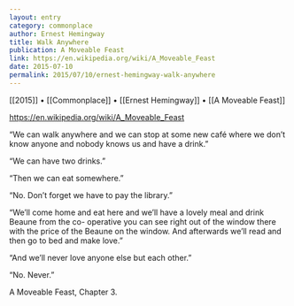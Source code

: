 ```yaml
---
layout: entry
category: commonplace
author: Ernest Hemingway
title: Walk Anywhere
publication: A Moveable Feast
link: https://en.wikipedia.org/wiki/A_Moveable_Feast
date: 2015-07-10
permalink: 2015/07/10/ernest-hemingway-walk-anywhere
---
```


[[2015]] • [[Commonplace]] • [[Ernest Hemingway]] • [[A Moveable Feast]] 

https://en.wikipedia.org/wiki/A_Moveable_Feast

“We can walk anywhere and we can stop at some new café where we don’t know anyone and nobody knows us and have a drink.” 

“We can have two drinks.” 

“Then we can eat somewhere.” 

“No. Don’t forget we have to pay the library.” 

“We’ll come home and eat here and we’ll have a lovely meal and drink Beaune from the co- operative you can see right out of the window there with the price of the Beaune on the window. And afterwards we’ll read and then go to bed and make love.” 

“And we’ll never love anyone else but each other.” 

“No. Never.” 


A Moveable Feast, Chapter 3.
